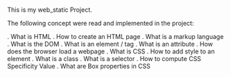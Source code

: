 ###

This is my web_static Project.

The following concept were read and implemented in the project:

. What is HTML
. How to create an HTML page
. What is a markup language
. What is the DOM
. What is an element / tag
. What is an attribute
. How does the browser load a webpage
. What is CSS
. How to add style to an element
. What is a class
. What is a selector
. How to compute CSS Specificity Value
. What are Box properties in CSS

